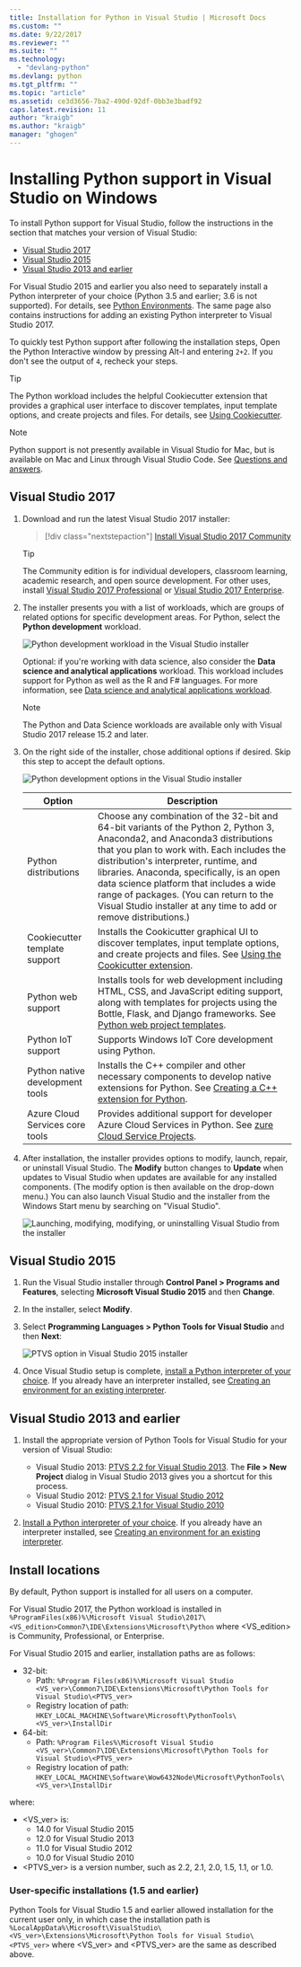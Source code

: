 ```yaml
---
title: Installation for Python in Visual Studio | Microsoft Docs
ms.custom: ""
ms.date: 9/22/2017
ms.reviewer: ""
ms.suite: ""
ms.technology: 
  - "devlang-python"
ms.devlang: python
ms.tgt_pltfrm: ""
ms.topic: "article"
ms.assetid: ce3d3656-7ba2-490d-92df-0bb3e3badf92
caps.latest.revision: 11
author: "kraigb"
ms.author: "kraigb"
manager: "ghogen"
---
```


# Installing Python support in Visual Studio on Windows

To install Python support for Visual Studio, follow the instructions in the section that matches your version of Visual Studio:

- [Visual Studio 2017](#visual-studio-2017)
- [Visual Studio 2015](#visual-studio-2015)
- [Visual Studio 2013 and earlier](#visual-studio-2013-and-earlier)

For Visual Studio 2015 and earlier you also need to separately install a Python interpreter of your choice (Python  3.5 and earlier; 3.6 is not supported). For details, see [Python Environments](python-environments.md). The same page also contains instructions for adding an existing Python interpreter to Visual Studio 2017.

To quickly test Python support after following the installation steps, Open the Python Interactive window by pressing Alt-I and entering `2+2`. If you don't see the output of `4`, recheck your steps.

> [!Tip]
> The Python workload includes the helpful Cookiecutter extension that provides a graphical user interface to discover templates, input template options, and create projects and files. For details, see [Using Cookiecutter](cookiecutter.md).

> [!Note]
> Python support is not presently available in Visual Studio for Mac, but is available on Mac and Linux through Visual Studio Code. See [Questions and answers](python-in-visual-studio.md#questions-and-answers).

## Visual Studio 2017

1. Download and run the latest Visual Studio 2017 installer:

    > [!div class="nextstepaction"]
    > <a target="frameTarget" href="https://www.visualstudio.com/thank-you-downloading-visual-studio/?sku=Community&rel=15&utm_source=docs&utm_medium=clickbutton&utm_campaign=python_install">Install Visual Studio 2017 Community</a>

    >[!Tip]
    > The Community edition is for individual developers, classroom learning, academic research, and open source development. For other uses, install <a target="frameTarget" href="https://www.visualstudio.com/thank-you-downloading-visual-studio/?sku=Professional&rel=15&utm_source=docs&utm_medium=clickbutton&utm_campaign=python_install">Visual Studio 2017 Professional</a> or <a target="frameTarget" href="https://www.visualstudio.com/thank-you-downloading-visual-studio/?sku=Enterprise&rel=15&utm_source=docs&utm_medium=clickbutton&utm_campaign=python_install">Visual Studio 2017 Enterprise</a>.

1. The installer presents you with a list of workloads, which are groups of related options for specific development areas. For Python, select the **Python development** workload.

    ![Python development workload in the Visual Studio installer](media/installation-python-workload.png)

    Optional: if you're working with data science, also consider the **Data science and analytical applications** workload. This workload includes support for Python as well as the R and F# languages. For more information, see [Data science and analytical applications workload](../rtvs/data-science-workload.md).

    > [!Note]
    > The Python and Data Science workloads are available only with Visual Studio 2017 release 15.2 and later.

1. On the right side of the installer, chose additional options if desired. Skip this step to accept the default options.

    ![Python development options in the Visual Studio installer](media/installation-python-options.png)

    | Option | Description | 
    | --- | --- |
    | Python distributions | Choose any combination of the 32-bit and 64-bit variants of the Python 2, Python 3, Anaconda2, and Anaconda3 distributions that you plan to work with. Each includes the distribution's interpreter, runtime, and libraries. Anaconda, specifically, is an open data science platform that includes a wide range of packages. (You can return to the Visual Studio installer at any time to add or remove distributions.) |
    | Cookiecutter template support | Installs the Cookicutter graphical UI to discover templates, input template options, and create projects and files. See [Using the Cookicutter extension](cookiecutter.md). |
    | Python web support | Installs tools for web development including HTML, CSS, and JavaScript editing support, along with templates for projects using the Bottle, Flask, and Django frameworks. See [Python web project templates](template-web.md). |
    | Python IoT support | Supports Windows IoT Core development using Python. |
    | Python native development tools | Installs the C++ compiler and other necessary components to develop native extensions for Python. See [Creating a C++ extension for Python](cpp-and-python.md). |
    | Azure Cloud Services core tools | Provides additional support for developer Azure Cloud Services in Python. See [zure Cloud Service Projects](template-azure-cloud-service.md). |

1. After installation, the installer provides options to modify, launch, repair, or uninstall Visual Studio. The **Modify** button changes to **Update** when updates to Visual Studio when updates are available for any installed components. (The modify option is then available on the drop-down menu.) You can also launch Visual Studio and the installer from the Windows Start menu by searching on "Visual Studio".

    ![Launching, modifying, modifying, or uninstalling Visual Studio from the installer](media/installation-vs-launch.png)


## Visual Studio 2015

1. Run the Visual Studio installer through **Control Panel > Programs and Features**, selecting **Microsoft Visual Studio 2015** and then **Change**.

1. In the installer, select **Modify**.

1. Select **Programming Languages > Python Tools for Visual Studio** and then **Next**:

    ![PTVS option in Visual Studio 2015 installer](media/installation-vs2015.png)    

1. Once Visual Studio setup is complete, [install a Python interpreter of your choice](python-environments.md#selecting-and-installing-python-interpreters). If you already have an interpreter installed, see [Creating an environment for an existing interpreter](python-environments.md#creating-an-environment-for-an-existing-interpreter).

## Visual Studio 2013 and earlier

1. Install the appropriate version of Python Tools for Visual Studio for your version of Visual Studio:

    - Visual Studio 2013: [PTVS 2.2 for Visual Studio 2013](https://github.com/Microsoft/PTVS/releases/v2.2). The **File > New Project** dialog in Visual Studio 2013 gives you a shortcut for this process.
    - Visual Studio 2012: [PTVS 2.1 for Visual Studio 2012](https://pytools.codeplex.com/downloads/get/920478)
    - Visual Studio 2010: [PTVS 2.1 for Visual Studio 2010](https://pytools.codeplex.com/downloads/get/920479)

1. [Install a Python interpreter of your choice](python-environments.md#selecting-and-installing-python-interpreters). If you already have an interpreter installed, see [Creating an environment for an existing interpreter](python-environments.md#creating-an-environment-for-an-existing-interpreter).

## Install locations

By default, Python support is installed for all users on a computer.

For Visual Studio 2017, the Python workload is installed in `%ProgramFiles(x86)%\Microsoft Visual Studio\2017\<VS_edition>Common7\IDE\Extensions\Microsoft\Python` where &lt;VS_edition&gt; is Community, Professional, or Enterprise.

For Visual Studio 2015 and earlier, installation paths are as follows:

- 32-bit:
  - Path: `%Program Files(x86)%\Microsoft Visual Studio <VS_ver>\Common7\IDE\Extensions\Microsoft\Python Tools for Visual Studio\<PTVS_ver>`
  - Registry location of path: `HKEY_LOCAL_MACHINE\Software\Microsoft\PythonTools\<VS_ver>\InstallDir`
- 64-bit:
  - Path: `%Program Files%\Microsoft Visual Studio <VS_ver>\Common7\IDE\Extensions\Microsoft\Python Tools for Visual Studio\<PTVS_ver>`
  - Registry location of path: `HKEY_LOCAL_MACHINE\Software\Wow6432Node\Microsoft\PythonTools\<VS_ver>\InstallDir`

where:

- &lt;VS_ver&gt; is:    
    - 14.0 for Visual Studio 2015
    - 12.0 for Visual Studio 2013
    - 11.0 for Visual Studio 2012
    - 10.0 for Visual Studio 2010
- &lt;PTVS_ver&gt; is a version number, such as 2.2, 2.1, 2.0, 1.5, 1.1, or 1.0.

### User-specific installations (1.5 and earlier)

Python Tools for Visual Studio 1.5 and earlier allowed installation for the current user only, in which case the installation path is `%LocalAppData%\Microsoft\VisualStudio\<VS_ver>\Extensions\Microsoft\Python Tools for Visual Studio\<PTVS_ver>` where &lt;VS_ver&gt; and &lt;PTVS_ver&gt; are the same as described above.

<iframe src="" height="0" width="0" frameborder="0" name="frameTarget" />
